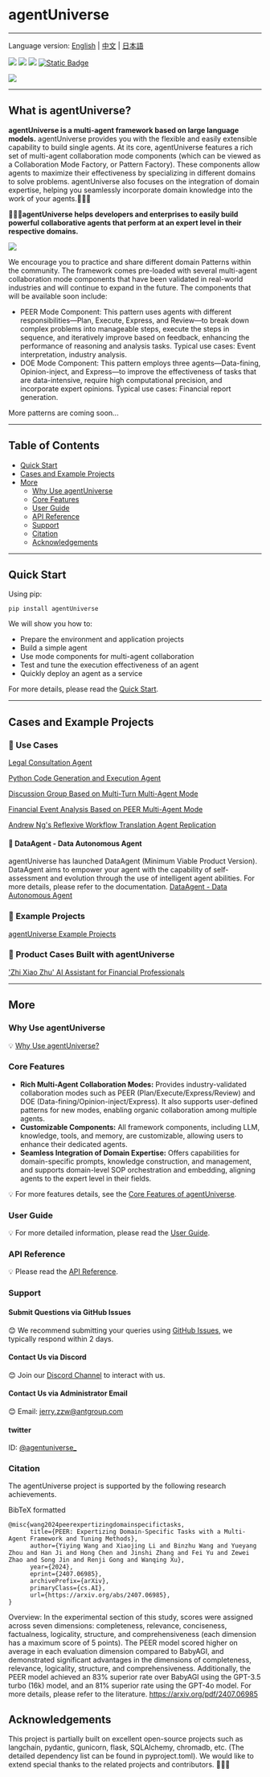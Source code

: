# agentUniverse
****************************************
Language version: [English](./README.md) | [中文](./README_zh.md) | [日本語](./README_jp.md)

![](https://img.shields.io/badge/framework-agentUniverse-pink)
![](https://img.shields.io/badge/python-3.10%2B-blue?logo=Python)
[![](https://img.shields.io/badge/%20license-Apache--2.0-yellow)](LICENSE)
[![Static Badge](https://img.shields.io/badge/pypi-v0.0.10-blue?logo=pypi)](https://pypi.org/project/agentUniverse/)

![](docs/guidebook/_picture/logo_bar.jpg)
****************************************

## What is agentUniverse?

**agentUniverse is a multi-agent framework based on large language models.** agentUniverse provides you with the flexible and easily extensible capability to build single agents. At its core, agentUniverse features a rich set of multi-agent collaboration mode components (which can be viewed as a Collaboration Mode Factory, or Pattern Factory). These components allow agents to maximize their effectiveness by specializing in different domains to solve problems. agentUniverse also focuses on the integration of domain expertise, helping you seamlessly incorporate domain knowledge into the work of your agents.🎉🎉🎉

**🌈🌈🌈agentUniverse helps developers and enterprises to easily build powerful collaborative agents that perform at an expert level in their respective domains.**

![](docs/guidebook/_picture/agent_universe_framework_resize.jpg)

We encourage you to practice and share different domain Patterns within the community. The framework comes pre-loaded with several multi-agent collaboration mode components that have been validated in real-world industries and will continue to expand in the future. The components that will be available soon include:

* PEER Mode Component: This pattern uses agents with different responsibilities—Plan, Execute, Express, and Review—to break down complex problems into manageable steps, execute the steps in sequence, and iteratively improve based on feedback, enhancing the performance of reasoning and analysis tasks. Typical use cases: Event interpretation, industry analysis.
* DOE Mode Component: This pattern employs three agents—Data-fining, Opinion-inject, and Express—to improve the effectiveness of tasks that are data-intensive, require high computational precision, and incorporate expert opinions. Typical use cases: Financial report generation.

More patterns are coming soon...

****************************************
## Table of Contents
* [Quick Start](#Quick-Start)
* [Cases and Example Projects](#Cases-and-Example-Projects)
* [More](#More)
  * [Why Use agentUniverse](#Why-Use-agentUniverse)
  * [Core Features](#Core-Features)
  * [User Guide](#User-Guide)
  * [API Reference](#API-Reference)
  * [Support](#Support)
  * [Citation](#Citation)
  * [Acknowledgements](#Acknowledgements)
****************************************
## Quick Start
Using pip:
```shell
pip install agentUniverse
```

We will show you how to:

* Prepare the environment and application projects
* Build a simple agent
* Use mode components for multi-agent collaboration
* Test and tune the execution effectiveness of an agent
* Quickly deploy an agent as a service

For more details, please read the [Quick Start](./docs/guidebook/en/1_3_Quick_Start.md).

****************************************
## Cases and Example Projects
### 🌟 Use Cases
[Legal Consultation Agent](./docs/guidebook/en/7_1_1_Legal_Consultation_Case.md)

[Python Code Generation and Execution Agent](./docs/guidebook/en/7_1_1_Python_Auto_Runner.md)

[Discussion Group Based on Multi-Turn Multi-Agent Mode](./docs/guidebook/en/6_2_1_Discussion_Group.md)

[Financial Event Analysis Based on PEER Multi-Agent Mode](./docs/guidebook/en/6_4_1_Financial_Event_Analysis_Case.md)

[Andrew Ng's Reflexive Workflow Translation Agent Replication](./docs/guidebook/en/7_1_1_Translation_Case.md)

#### 🚩 DataAgent - Data Autonomous Agent
agentUniverse has launched DataAgent (Minimum Viable Product Version). DataAgent aims to empower your agent with the capability of self-assessment and evolution through the use of intelligent agent abilities. For more details, please refer to the documentation. [DataAgent - Data Autonomous Agent](./docs/guidebook/en/8_1_1_data_autonomous_agent.md)

### 🌟 Example Projects
[agentUniverse Example Projects](sample_standard_app)

### 🌟 Product Cases Built with agentUniverse
['Zhi Xiao Zhu' AI Assistant for Financial Professionals](https://zhu.alipay.com/)
****************************************
## More
### Why Use agentUniverse
💡 [Why Use agentUniverse?](./docs/guidebook/en/1_Why_Use_agentUniverse.md)

### Core Features

* **Rich Multi-Agent Collaboration Modes:** Provides industry-validated collaboration modes such as PEER (Plan/Execute/Express/Review) and DOE (Data-fining/Opinion-inject/Express). It also supports user-defined patterns for new modes, enabling organic collaboration among multiple agents.
* **Customizable Components:** All framework components, including LLM, knowledge, tools, and memory, are customizable, allowing users to enhance their dedicated agents.
* **Seamless Integration of Domain Expertise:** Offers capabilities for domain-specific prompts, knowledge construction, and management, and supports domain-level SOP orchestration and embedding, aligning agents to the expert level in their fields.

💡 For more features details, see the [Core Features of agentUniverse](./docs/guidebook/en/1_Core_Features.md).

### User Guide
💡 For more detailed information, please read the [User Guide](./docs/guidebook/en/0_index.md).

### API Reference
💡 Please read the [API Reference](https://agentuniverse.readthedocs.io/en/latest/).

### Support
#### Submit Questions via GitHub Issues
😊 We recommend submitting your queries using [GitHub Issues](https://github.com/alipay/agentUniverse/issues), we typically respond within 2 days.

#### Contact Us via Discord
😊 Join our [Discord Channel](https://discord.gg/DHFcdkWAhn) to interact with us.

#### Contact Us via Administrator Email
😊 Email: [jerry.zzw@antgroup.com](mailto:jerry.zzw@antgroup.com)

#### twitter
ID: [@agentuniverse_](https://x.com/agentuniverse_)

### Citation
The agentUniverse project is supported by the following research achievements.

BibTeX formatted
```text
@misc{wang2024peerexpertizingdomainspecifictasks,
      title={PEER: Expertizing Domain-Specific Tasks with a Multi-Agent Framework and Tuning Methods}, 
      author={Yiying Wang and Xiaojing Li and Binzhu Wang and Yueyang Zhou and Han Ji and Hong Chen and Jinshi Zhang and Fei Yu and Zewei Zhao and Song Jin and Renji Gong and Wanqing Xu},
      year={2024},
      eprint={2407.06985},
      archivePrefix={arXiv},
      primaryClass={cs.AI},
      url={https://arxiv.org/abs/2407.06985}, 
}
```
Overview: In the experimental section of this study, scores were assigned across seven dimensions: completeness, relevance, conciseness, factualness, logicality, structure, and comprehensiveness (each dimension has a maximum score of 5 points). The PEER model scored higher on average in each evaluation dimension compared to BabyAGI, and demonstrated significant advantages in the dimensions of completeness, relevance, logicality, structure, and comprehensiveness. Additionally, the PEER model achieved an 83% superior rate over BabyAGI using the GPT-3.5 turbo (16k) model, and an 81% superior rate using the GPT-4o model. For more details, please refer to the literature.
https://arxiv.org/pdf/2407.06985

## Acknowledgements
This project is partially built on excellent open-source projects such as langchain, pydantic, gunicorn, flask, SQLAlchemy, chromadb, etc. (The detailed dependency list can be found in pyproject.toml). We would like to extend special thanks to the related projects and contributors. 🙏🙏🙏
